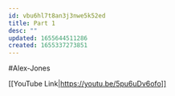 ```yaml
---
id: vbu6hl7t8an3j3nwe5k52ed
title: Part 1
desc: ""
updated: 1655644511286
created: 1655337273851
---
```


#Alex-Jones

[[YouTube Link|https://youtu.be/5pu6uDv6ofo]]
